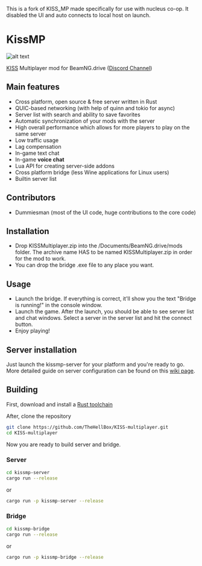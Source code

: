 This is a fork of KISS_MP made specifically for use with nucleus co-op. It disabled the UI and auto connects to local host on launch. 

# KissMP
![alt text](https://i.imgur.com/kxocgKD.png)

[KISS](https://en.wikipedia.org/wiki/KISS_principle) Multiplayer mod for BeamNG.drive ([Discord Channel](https://discord.gg/ANPsDkeVVF))

## Main features
- Cross platform, open source & free server written in Rust
- QUIC-based networking (with help of quinn and tokio for async)
- Server list with search and ability to save favorites
- Automatic synchronization of your mods with the server
- High overall performance which allows for more players to play on the same server
- Low traffic usage
- Lag compensation
- In-game text chat
- In-game **voice chat**
- Lua API for creating server-side addons
- Cross platform bridge (less Wine applications for Linux users)
- Builtin server list

## Contributors
- Dummiesman (most of the UI code, huge contributions to the core code)

## Installation
- Drop KISSMultiplayer.zip into the /Documents/BeamNG.drive/mods folder. The archive name HAS to be named KISSMultiplayer.zip in order 
for the mod to work.
- You can drop the bridge .exe file to any place you want.

## Usage
- Launch the bridge. If everything is correct, it'll show you the text "Bridge is running!" in the console window.
- Launch the game. After the launch, you should be able to see server list and chat windows. Select a server in the server list
and hit the connect button.
- Enjoy playing!

## Server installation
Just launch the kissmp-server for your platform and you're ready to go.
More detailed guide on server configuration can be found on this [wiki page](https://kissmp.online/docs/srv_hosting/hosting.html).


## Building
First, download and install a [Rust toolchain](https://rustup.rs/)

After, clone the repository
```sh
git clone https://github.com/TheHellBox/KISS-multiplayer.git
cd KISS-multiplayer
```
Now you are ready to build server and bridge.
### Server
```sh
cd kissmp-server
cargo run --release
```
or
```sh
cargo run -p kissmp-server --release
```
### Bridge
```sh
cd kissmp-bridge
cargo run --release
```
or
```sh
cargo run -p kissmp-bridge --release
```

